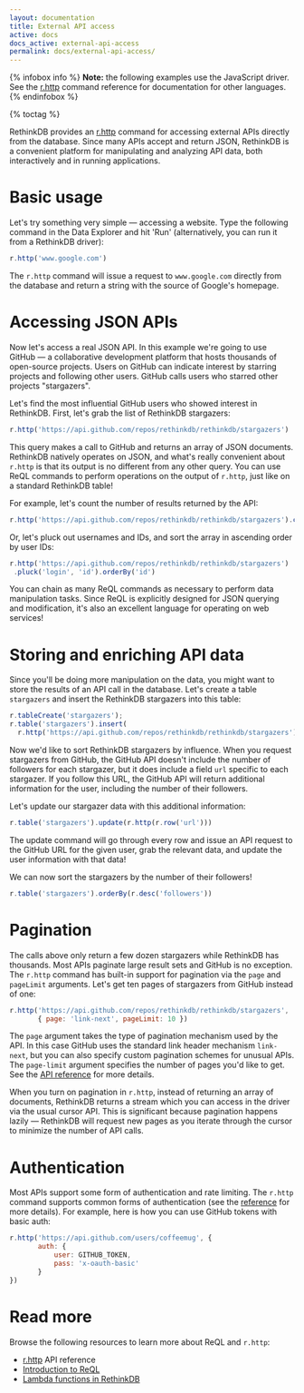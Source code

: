 ```yaml
---
layout: documentation
title: External API access
active: docs
docs_active: external-api-access
permalink: docs/external-api-access/
---
```


{% infobox info %}
__Note:__ the following examples use the JavaScript
driver. See the [r.http](/api/javascript/http/) command reference for
documentation for other languages.
{% endinfobox %}

{% toctag %}

RethinkDB provides an [r.http](/api/javascript/http/) command for
accessing external APIs directly from the database. Since many APIs
accept and return JSON, RethinkDB is a convenient platform for
manipulating and analyzing API data, both interactively and in running
applications.

# Basic usage #

Let's try something very simple &mdash; accessing a website. Type the
following command in the Data Explorer and hit 'Run' (alternatively,
you can run it from a RethinkDB driver):

```javascript
r.http('www.google.com')
```

The `r.http` command will issue a request to `www.google.com` directly
from the database and return a string with the source of Google's
homepage.

# Accessing JSON APIs #


Now let's access a real JSON API. In this example we're going to use
GitHub &mdash; a collaborative development platform that hosts
thousands of open-source projects. Users on GitHub can indicate
interest by starring projects and following other users. GitHub calls
users who starred other projects "stargazers".

Let's find the most influential GitHub users who showed interest in
RethinkDB. First, let's grab the list of RethinkDB stargazers:

```javascript
r.http('https://api.github.com/repos/rethinkdb/rethinkdb/stargazers')
```

This query makes a call to GitHub and returns an array of JSON
documents. RethinkDB natively operates on JSON, and what's really
convenient about `r.http` is that its output is no different from any
other query. You can use ReQL commands to perform operations on the
output of `r.http`, just like on a standard RethinkDB table!

For example, let's count the number of results returned by the API:

```javascript
r.http('https://api.github.com/repos/rethinkdb/rethinkdb/stargazers').count()
```

Or, let's pluck out usernames and IDs, and sort the array in ascending
order by user IDs:

```javascript
r.http('https://api.github.com/repos/rethinkdb/rethinkdb/stargazers')
 .pluck('login', 'id').orderBy('id')
```

You can chain as many ReQL commands as necessary to perform data
manipulation tasks. Since ReQL is explicitly designed for JSON
querying and modification, it's also an excellent language for
operating on web services!

# Storing and enriching API data #

Since you'll be doing more manipulation on the data, you might want to
store the results of an API call in the database. Let's create a table
`stargazers` and insert the RethinkDB stargazers into this table:

```javascript
r.tableCreate('stargazers');
r.table('stargazers').insert(
  r.http('https://api.github.com/repos/rethinkdb/rethinkdb/stargazers'));
```

Now we'd like to sort RethinkDB stargazers by influence. When you
request stargazers from GitHub, the GitHub API doesn't include the
number of followers for each stargazer, but it does include a field
`url` specific to each stargazer. If you follow this URL, the GitHub
API will return additional information for the user, including the
number of their followers.

Let's update our stargazer data with this additional information:

```javascript
r.table('stargazers').update(r.http(r.row('url')))
```

The update command will go through every row and issue an API request
to the GitHub URL for the given user, grab the relevant data, and
update the user information with that data!

We can now sort the stargazers by the number of their followers!

```javascript
r.table('stargazers').orderBy(r.desc('followers'))
```

# Pagination #

The calls above only return a few dozen stargazers while RethinkDB has
thousands. Most APIs paginate large result sets and GitHub is no
exception. The `r.http` command has built-in support for pagination
via the `page` and `pageLimit` arguments. Let's get ten pages of
stargazers from GitHub instead of one:

```javascript
r.http('https://api.github.com/repos/rethinkdb/rethinkdb/stargazers',
       { page: 'link-next', pageLimit: 10 })
```

The `page` argument takes the type of pagination mechanism used by the
API. In this case GitHub uses the standard link header mechanism
`link-next`, but you can also specify custom pagination schemes for
unusual APIs. The `page-limit` argument specifies the number of
pages you'd like to get. See the [API
reference](/api/javascript/http/) for more details.

When you turn on pagination in `r.http`, instead of returning an array
of documents, RethinkDB returns a stream which you can access in the
driver via the usual cursor API. This is significant because
pagination happens lazily &mdash; RethinkDB will request new pages as
you iterate through the cursor to minimize the number of API
calls.

# Authentication #

Most APIs support some form of authentication and rate limiting. The
`r.http` command supports common forms of authentication (see the
[reference](/api/javascript/http/) for more details). For example,
here is how you can use GitHub tokens with basic auth:

```javascript
r.http('https://api.github.com/users/coffeemug', {
       auth: {
           user: GITHUB_TOKEN,
           pass: 'x-oauth-basic'
       }
})
```

# Read more #

Browse the following resources to learn more about ReQL and `r.http`:

- [r.http](/api/javascript/http) API reference
- [Introduction to ReQL](/docs/introduction-to-reql/)
- [Lambda functions in RethinkDB](/blog/lambda-functions/)
